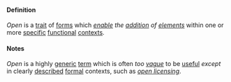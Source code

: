 #### Definition

*Open* is a [trait](https://github.com/gcassel/Modular-Organization-Terminology/blob/master/terms/trait.md) of [forms](https://github.com/gcassel/Modular-Organization-Terminology/blob/master/terms/element.md) which *[enable](https://github.com/gcassel/Modular-Organization-Terminology/blob/master/terms/enable.md) the [addition](https://github.com/gcassel/Modular-Organization-Terminology/blob/master/terms/add.md) of [elements](https://github.com/gcassel/Modular-Organization-Terminology/blob/master/terms/element.md)* within one or more [specific](https://github.com/gcassel/Modular-Organization-Terminology/blob/master/terms/specific.md) [functional](https://github.com/gcassel/Modular-Organization-Terminology/blob/master/terms/function.md) [contexts](https://github.com/gcassel/Modular-Organization-Terminology/blob/master/terms/context.md).

#### Notes

*Open* is a highly [generic](https://github.com/gcassel/Modular-Organization-Terminology/blob/master/terms/generic.md) [term](https://github.com/gcassel/Modular-Organization-Terminology/blob/master/terms/term.md) which is often *too [vague](https://github.com/gcassel/Modular-Organization-Terminology/blob/master/terms/vague.md)* to be [useful](https://github.com/gcassel/Modular-Organization-Terminology/blob/master/terms/use.md) *except* in clearly [described](https://github.com/gcassel/Modular-Organization-Terminology/blob/master/terms/describe.md) [formal](https://github.com/gcassel/Modular-Organization-Terminology/blob/master/terms/form.md) contexts, such as *[open licensing](https://github.com/gcassel/Modular-Organization-Terminology/blob/master/terms/open-license.md)*.
